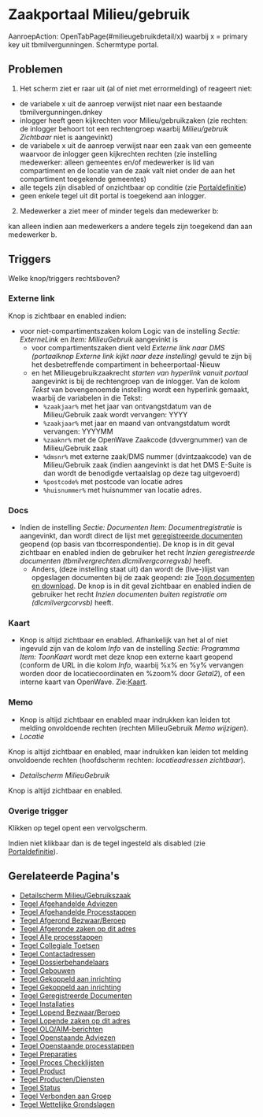 # Zaakportaal Milieu/gebruik

AanroepAction: OpenTabPage(#milieugebruikdetail/x) waarbij x = primary key uit tbmilvergunningen.
Schermtype portal.

## Problemen

1. Het scherm ziet er raar uit (al of niet met errormelding) of reageert niet:

- de variabele x uit de aanroep verwijst niet naar een bestaande tbmilvergunningen.dnkey
- inlogger heeft geen kijkrechten voor Milieu/gebruikzaken (zie rechten: de inlogger behoort tot een rechtengroep waarbij _Milieu/gebruik Zichtbaar_ niet is aangevinkt)
- de variabele x uit de aanroep verwijst naar een zaak van een gemeente waarvoor de inlogger geen kijkrechten rechten (zie instelling medewerker: alleen gemeentes en/of medewerker is lid van compartiment en de locatie van de zaak valt niet onder de aan het compartiment toegekende gemeentes)
- alle tegels zijn disabled of onzichtbaar op conditie (zie [Portaldefinitie](/docs/instellen_inrichten/portaldefinitie.md))
- geen enkele tegel uit dit portal is toegekend aan inlogger.

2. Medewerker a ziet meer of minder tegels dan medewerker b:

kan alleen indien aan medewerkers a andere tegels zijn toegekend dan aan medewerker b.

## Triggers

Welke knop/triggers rechtsboven?

### Externe link

Knop is zichtbaar en enabled indien:

- voor niet-compartimentszaken kolom Logic van de instelling _Sectie: ExterneLink_ en _Item: MilieuGebruik_ aangevinkt is
  - voor compartimentszaken dient veld _Externe link naar DMS (portaalknop Externe link kijkt naar deze instelling)_ gevuld te zijn bij het desbetreffende compartiment in beheerportaal-Nieuw
  - en het Milieugebruikzaakrecht _starten van hyperlink vanuit portaal_ aangevinkt is bij de rechtengroep van de inlogger. Van de kolom _Tekst_ van bovengenoemde instelling wordt een hyperlink gemaakt, waarbij de variabelen in die Tekst:
    - `%zaakjaar%` met het jaar van ontvangstdatum van de Milieu/Gebruik zaak wordt vervangen: YYYY
    - `%zaakjaar%` met jaar en maand van ontvangstdatum wordt vervangen: YYYYMM
    - `%zaaknr%` met de OpenWave Zaakcode (dvvergnummer) van de Milieu/Gebruik zaak
    - `%dmsnr%` met externe zaak/DMS nummer (dvintzaakcode) van de Milieu/Gebruik zaak (indien aangevinkt is dat het DMS E-Suite is dan wordt de benodigde vertaalslag op deze tag uitgevoerd)
    - `%postcode%` met postcode van locatie adres
    - `%huisnummer%` met huisnummer van locatie adres.

### Docs

- Indien de instelling _Sectie: Documenten Item: Documentregistratie_ is aangevinkt, dan wordt direct de lijst met [geregistreerde documenten](/docs/probleemoplossing/module_overstijgende_schermen/geregistreerde_documenten.md) geopend (op basis van tbcorrespondentie). De knop is in dit geval zichtbaar en enabled indien de gebruiker het recht _Inzien geregistreerde documenten (tbmilvergrechten.dlcmilvergcorregvsb)_ heeft.
  - Anders, (deze instelling staat uit) dan wordt de (live-)lijst van opgeslagen documenten bij de zaak geopend: zie [Toon documenten en download](/docs/probleemoplossing/programmablokken/toon_documenten_en_download.md). De knop is in dit geval zichtbaar en enabled indien de gebruiker het recht _Inzien documenten buiten registratie om (dlcmilvergcorvsb)_ heeft.

### Kaart

- Knop is altijd zichtbaar en enabled. Afhankelijk van het al of niet ingevuld zijn van de kolom _Info_ van de instelling _Sectie: Programma Item: ToonKaart_ wordt met deze knop een externe kaart geopend (conform de URL in die kolom _Info_, waarbij %x% en %y% vervangen worden door de locatiecoordinaten en %zoom% door _Getal2_), of een interne kaart van OpenWave. Zie:[Kaart](/docs/probleemoplossing/module_overstijgende_schermen/kaart.md).

### Memo

- Knop is altijd zichtbaar en enabled maar indrukken kan leiden tot melding onvoldoende rechten (rechten MilieuGebruik _Memo wijzigen_).
- _Locatie_

Knop is altijd zichtbaar en enabled, maar indrukken kan leiden tot melding onvoldoende rechten (hoofdscherm rechten: _locatieadressen zichtbaar_).

- _Detailscherm MilieuGebruik_

Knop is altijd zichtbaar en enabled.

### Overige trigger

Klikken op tegel opent een vervolgscherm.

Indien niet klikbaar dan is de tegel ingesteld als disabled (zie [Portaldefinitie](/docs/instellen_inrichten/portaldefinitie.md)).

## Gerelateerde Pagina's

- [Detailscherm Milieu/Gebruikszaak](/docs/probleemoplossing/portalen_en_moduleschermen/zaakportaal_milieu_gebruik/detailscherm_milieu_gebruikszaken.md)
- [Tegel Afgehandelde Adviezen](/docs/probleemoplossing/portalen_en_moduleschermen/zaakportaal_milieu_gebruik/tegel_afgehandelde_adviezen.md)
- [Tegel Afgehandelde Processtappen](/docs/probleemoplossing/portalen_en_moduleschermen/zaakportaal_milieu_gebruik/tegel_afgehandelde_processtappen.md)
- [Tegel Afgerond Bezwaar/Beroep](/docs/probleemoplossing/portalen_en_moduleschermen/zaakportaal_milieu_gebruik/tegel_afgerond_bezwaar_beroep.md)
- [Tegel Afgeronde zaken op dit adres](/docs/probleemoplossing/portalen_en_moduleschermen/zaakportaal_milieu_gebruik/tegel_afgesloten_zaken_op_dit_adres.md)
- [Tegel Alle processtappen](/docs/probleemoplossing/portalen_en_moduleschermen/zaakportaal_milieu_gebruik/tegel_alle_processtappen.md)
- [Tegel Collegiale Toetsen](/docs/probleemoplossing/portalen_en_moduleschermen/zaakportaal_milieu_gebruik/tegel_collegiale_toetsen.md)
- [Tegel Contactadressen](/docs/probleemoplossing/portalen_en_moduleschermen/zaakportaal_milieu_gebruik/tegel_contactadressen.md)
- [Tegel Dossierbehandelaars](/docs/probleemoplossing/portalen_en_moduleschermen/zaakportaal_milieu_gebruik/tegel_dossierbehandelaars.md)
- [Tegel Gebouwen](/docs/probleemoplossing/portalen_en_moduleschermen/zaakportaal_milieu_gebruik/tegel_gebouwen.md)
- [Tegel Gekoppeld aan inrichting](/docs/probleemoplossing/portalen_en_moduleschermen/zaakportaal_milieu_gebruik/tegel_gekoppeld_aan_inrichting.md)
- [Tegel Gekoppeld aan inrichting](/docs/probleemoplossing/portalen_en_moduleschermen/zaakportaal_milieu_gebruik.md)
- [Tegel Geregistreerde Documenten](/docs/probleemoplossing/portalen_en_moduleschermen/zaakportaal_milieu_gebruik/tegel_geregistreerde_documenten.md)
- [Tegel Installaties](/docs/probleemoplossing/portalen_en_moduleschermen/zaakportaal_milieu_gebruik/tegel_installaties.md)
- [Tegel Lopend Bezwaar/Beroep](/docs/probleemoplossing/portalen_en_moduleschermen/zaakportaal_milieu_gebruik/tegel_lopend_bezwaar_beroep.md)
- [Tegel Lopende zaken op dit adres](/docs/probleemoplossing/portalen_en_moduleschermen/zaakportaal_milieu_gebruik/tegel_lopende_zaken_op_dit_adres.md)
- [Tegel OLO/AIM-berichten](/docs/probleemoplossing/portalen_en_moduleschermen/zaakportaal_milieu_gebruik/tegel_olo-aim-berichten.md)
- [Tegel Openstaande Adviezen](/docs/probleemoplossing/portalen_en_moduleschermen/zaakportaal_milieu_gebruik/tegel_openstaande_adviezen.md)
- [Tegel Openstaande processtappen](/docs/probleemoplossing/portalen_en_moduleschermen/zaakportaal_milieu_gebruik/tegel_openstaande_processtappen.md)
- [Tegel Preparaties](/docs/probleemoplossing/portalen_en_moduleschermen/zaakportaal_milieu_gebruik/tegel_preparaties.md)
- [Tegel Proces Checklijsten](/docs/probleemoplossing/portalen_en_moduleschermen/zaakportaal_milieu_gebruik/tegel_proces_checklijsten.md)
- [Tegel Product](/docs/probleemoplossing/portalen_en_moduleschermen/zaakportaal_milieu_gebruik/tegel_product.md)
- [Tegel Producten/Diensten](/docs/probleemoplossing/portalen_en_moduleschermen/zaakportaal_milieu_gebruik/tegel_producten_diensten.md)
- [Tegel Status](/docs/probleemoplossing/portalen_en_moduleschermen/zaakportaal_milieu_gebruik/tegel_status.md)
- [Tegel Verbonden aan Groep](/docs/probleemoplossing/portalen_en_moduleschermen/zaakportaal_milieu_gebruik/tegel_verbonden_aan_groep.md)
- [Tegel Wettelijke Grondslagen](/docs/probleemoplossing/portalen_en_moduleschermen/zaakportaal_milieu_gebruik/tegel_wettelijke_grondslagen.md)
